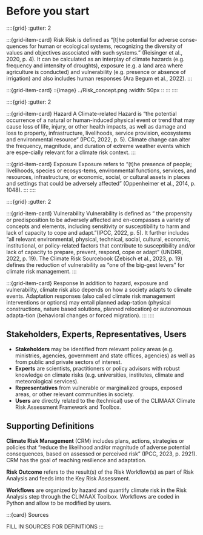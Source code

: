 Before you start
=======================
::::{grid}
:gutter: 2

:::{grid-item-card} Risk
Risk is defined as “[t]he potential for adverse conse-quences for human or ecological systems, recognizing the diversity of values and objectives associated with such systems.” (Reisinger et al., 2020, p. 4). It can be calculated as an interplay of climate hazards (e.g. frequency and intensity of droughts), exposure (e.g. a land area where agriculture is conducted) and vulnerability (e.g. presence or absence of irrigation) and also includes human responses (Ara Begum et al., 2022).
:::

:::{grid-item-card} 
::{image} ../Risk_concept.png
:width: 50px
::
:::
::::

::::{grid}
:gutter: 2

:::{grid-item-card} Hazard
A Climate-related Hazard is “the potential occurrence of a natural or human-induced physical event or trend that may cause loss of life, injury, or other health impacts, as well as damage and loss to property, infrastructure, livelihoods, service provision, ecosystems and environmental resource” (IPCC, 2022, p. 5). Climate change can alter the frequency, magnitude, and duration of extreme weather events which are espe-cially relevant for a climate risk context.
:::

:::{grid-item-card} Exposure
Exposure refers to “(t)he presence of people; livelihoods, species or ecosys-tems, environmental functions, services, and resources, infrastructure, or economic, social, or cultural assets in places and settings that could be adversely affected”
(Oppenheimer et al., 2014, p. 1048).
:::
::::


::::{grid}
:gutter: 2

:::{grid-item-card} Vulnerability
Vulnerability is defined as “ the propensity or predisposition to be adversely affected and en-compasses a variety of concepts and elements, including sensitivity or susceptibility to harm and lack of capacity to cope and adapt.”(IPCC, 2022, p. 5). It further includes “all relevant environmental, physical, technical, social, cultural, economic, institutional, or policy-related factors that contribute to susceptibility and/or lack of capacity to prepare, prevent, respond, cope or adapt” (UNDRR, 2022, p. 19). The Climate Risk Sourcebook (Zebisch et al., 2023, p. 19) defines the reduction of vulnerability as “one of the big-gest levers” for climate risk management.
:::

:::{grid-item-card} Response
In addition to hazard, exposure and vulnerability, climate risk also depends on how a society adapts to climate events. Adaptation responses (also called climate risk management interventions or options) may entail planned adap-tation (physical constructions, nature based solutions, planned relocation) or autonomous adapta-tion (behavioral changes or forced migration).
:::
::::


## Stakeholders, Experts, Representatives, Users

- **Stakeholders** may be identified from relevant policy areas (e.g. ministries, agencies, government and state offices, agencies) as well as from public and private sectors of interest.
- **Experts** are scientists, practitioners or policy advisors with robust knowledge on climate risks (e.g. universities, institutes, climate and meteorological services).
- **Representatives** from vulnerable or marginalized groups, exposed areas, or other relevant communities in society.
- **Users** are directly related to the (technical) use of the CLIMAAX Climate Risk Assessment Framework and Toolbox.

## Supporting Definitions

**Climate Risk Management** (CRM) includes plans, actions, strategies or policies that “reduce the likelihood and/or magnitude of adverse potential consequences, based on assessed or perceived risk” (IPCC, 2023, p. 2921). CRM has the goal of reaching resilience and adaptation. 

**Risk Outcome** refers to the result(s) of the Risk Workflow(s) as part of Risk Analysis and feeds into the Key Risk Assessment. 

**Workflows** are organized by hazard and quantify climate risk in the Risk Analysis step through the CLIMAAX Toolbox. Workflows are coded in Python and allow to be modified by users.

:::{card} Sources

FILL IN SOURCES FOR DEFINITIONS
:::

